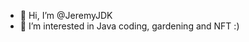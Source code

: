 - 👋 Hi, I’m @JeremyJDK
- 👀 I’m interested in Java coding, gardening and NFT :) 

<!---
JeremyJDK/JeremyJDK is a ✨ special ✨ repository because its `README.md` (this file) appears on your GitHub profile.
You can click the Preview link to take a look at your changes.
--->
